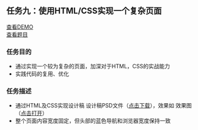 ## 任务九：使用HTML/CSS实现一个复杂页面
[查看DEMO](https://rawgit.com/cjlalala/2016-IFE/master/phase01/task09/task09.html)<br>
[查看题目](http://ife.baidu.com/2016/task/detail?taskId=9)

### 任务目的
* 通过实现一个较为复杂的页面，加深对于HTML，CSS的实战能力
* 实践代码的复用、优化

### 任务描述
* 通过HTML及CSS实现设计稿 设计稿PSD文件（[点击下载](http://7xrp04.com1.z0.glb.clouddn.com/task_1_9_1.psd)），效果如 效果图（[点击打开](http://7xrp04.com1.z0.glb.clouddn.com/task_1_9_2.jpg)）
* 整个页面内容宽度固定，但头部的蓝色导航和浏览器宽度保持一致
